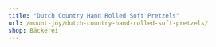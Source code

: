 ```yaml
---
title: "Dutch Country Hand Rolled Soft Pretzels"
url: /mount-joy/dutch-country-hand-rolled-soft-pretzels/
shop: Bäckerei
---
```

